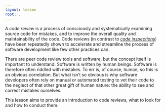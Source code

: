 ```yaml
---
layout: lesson
root: .
---
```

A *code review* is a process of consciously and systematically examining source code for mistakes, and to improve
the overall quality and maintainability of the code. Code reviews 
(in contrast to [*code inspections*](http://www.methodsandtools.com/archive/archive.php?id=66)) 
have been 
repeatedly shown to accelerate and streamline the process of software development like few other practices can. 

There are peer code review tools and software, but the concept itself is important to understand. Software is written by
human beings. Software is therefore often riddled with mistakes. To err is, of course, human, so this
is an obvious correlation. But what isn’t so obvious is why software developers often rely on manual or 
automated testing to vet their code to the neglect of that other great gift of human nature: the ability 
to see and correct mistakes ourselves. 

This lesson aims to provide an introduction to code reviews, what to look for and how to conduct them.
